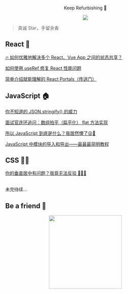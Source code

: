 <p align="center">Keep Refurbishing 🔨</p>
<p align="center"><img align="center" src="https://img.shields.io/github/issues/NieZhuZhu/Blog"/> </p>

> 真诚 Star，手留余香

## React 🚀

[🔥 如何优雅地解决多个 React、Vue App 之间的状态共享？](https://github.com/NieZhuZhu/Blog/issues/5)

[如何使用 useRef 修复 React 性能问题](https://github.com/NieZhuZhu/Blog/issues/6)

[简单介绍就能理解的 React Portals（传送门）](https://github.com/NieZhuZhu/Blog/issues/8)


## JavaScript 🏠

[你不知道的 JSON.stringify() 的威力](https://github.com/NieZhuZhu/Blog/issues/1)

[面试官连环追问：数组拍平（扁平化） flat 方法实现](https://github.com/NieZhuZhu/Blog/issues/2)

[所以 JavaScript 到底是什么？我居然懵了😮💫 ](https://github.com/NieZhuZhu/Blog/issues/4)

[JavaScript 中模块的导入和导出——最最最简明教程](https://github.com/NieZhuZhu/Blog/issues/7)

## CSS 🤹‍♂️

[你的垂直居中有问题？我竟无法反驳 🤦🏻‍♂️](https://github.com/NieZhuZhu/Blog/issues/3)



<br/>
未完待续...
<br/>

## Be a friend 👬

<div style="display:flex;justify-content:center" >
<img src="https://user-images.githubusercontent.com/44939961/100539163-76c03a00-326f-11eb-88e3-556fadf46ab1.png" width = "230" height = "230" alt="" align=center />
</div>

